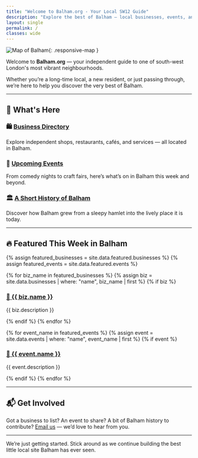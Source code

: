 ```yaml
---
title: "Welcome to Balham.org - Your Local SW12 Guide"
description: "Explore the best of Balham — local businesses, events, and stories from SW12."
layout: single
permalink: /
classes: wide
---
```


![Map of Balham](/images/map.png){: .responsive-map }

Welcome to **Balham.org** — your independent guide to one of south-west
London's most vibrant neighbourhoods.

Whether you’re a long-time local, a new resident, or just passing through,
we’re here to help you discover the very best of Balham.

---

## 📍 What's Here

### 🛍️ [Business Directory](/directory/)
Explore independent shops, restaurants, cafés, and services — all located
in Balham.

### 📅 [Upcoming Events](/events/)
From comedy nights to craft fairs, here’s what’s on in Balham this week
and beyond.

### 🏛️ [A Short History of Balham](/history/)
Discover how Balham grew from a sleepy hamlet into the lively place it is
today.

---

## 🔥 Featured This Week in Balham

<div class="featured-grid">
  {% assign featured_businesses = site.data.featured.businesses %}
  {% assign featured_events = site.data.featured.events %}

  {% for biz_name in featured_businesses %}
    {% assign biz = site.data.businesses | where: "name", biz_name | first %}
    {% if biz %}
      <div class="featured-block">
        <h3><a href="/directory/#{{ biz.name | slugify }}">🏪 {{ biz.name }}</a></h3>
        <p>{{ biz.description }}</p>
      </div>
    {% endif %}
  {% endfor %}

  {% for event_name in featured_events %}
    {% assign event = site.data.events | where: "name", event_name | first %}
    {% if event %}
      <div class="featured-block">
        <h3><a href="/events/#{{ event.name | slugify }}">🎉 {{ event.name }}</a></h3>
        <p>{{ event.description }}</p>
      </div>
    {% endif %}
  {% endfor %}
</div>

---

## 📬 Get Involved

Got a business to list? An event to share? A bit of Balham history to
contribute? [Email us](mailto:hello@balham.org) — we’d love to hear from
you.

---

We’re just getting started. Stick around as we continue building the best
little local site Balham has ever seen.

